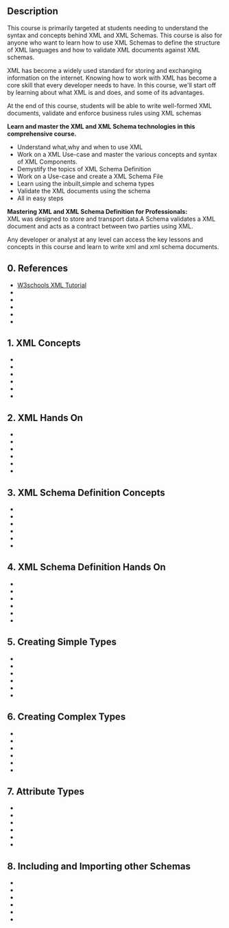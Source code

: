 ## Description
<p>This course is primarily targeted at students needing to understand the syntax and concepts behind XML and XML Schemas. This course is also for anyone who want to learn how to use XML Schemas to define the structure of XML languages and how to validate XML documents against XML schemas.</p>

<p>XML has become a widely used standard for storing and exchanging information on the internet. Knowing how to work with XML has become a core skill that every developer needs to have. In this course, we'll start off by learning about what XML is and does, and some of its advantages.</p>

<p>At the end of this course, students will be able to write well-formed XML documents, validate and enforce business rules using XML schemas</p>

<p><strong>Learn and master the XML and XML Schema technologies in this comprehensive course.</strong>
  <ul>
    <li>Understand what,why and when to use XML</li>
    <li>Work on a XML Use-case and master the various concepts and syntax of XML Components.</li>
    <li>Demystify the topics of XML Schema Definition</li>
    <li>Work on a Use-case and create a XML Schema File</li>
    <li>Learn using the inbuilt,simple and schema types</li>
    <li>Validate the XML documents using the schema</li>
    <li>All in easy steps</li>
  </ul>
</p>

<p><strong>Mastering XML and XML Schema Definition for Professionals:</strong><br>
XML was designed to store and transport data.A Schema validates a XML document and acts as a contract between two parties using XML.

Any developer or analyst at any level can access the key lessons and concepts in this course and learn to write xml and xml schema documents.</p>


## 0. References
<ul>
  <li><a href="https://www.w3schools.com/xml/">W3schools XML Tutorial</a></li>
  <li><a href=""> </a></li>
  <li><a href=""> </a></li>
  <li><a href=""> </a></li>
  <li><a href=""> </a></li>
  <li><a href=""> </a></li>
</ul>


## 1. XML Concepts
<ul>
  <li><a href=""> </a></li>
  <li><a href=""> </a></li>
  <li><a href=""> </a></li>
  <li><a href=""> </a></li>
  <li><a href=""> </a></li>
  <li><a href=""> </a></li>
</ul>


## 2. XML Hands On
<ul>
  <li><a href=""> </a></li>
  <li><a href=""> </a></li>
  <li><a href=""> </a></li>
  <li><a href=""> </a></li>
  <li><a href=""> </a></li>
  <li><a href=""> </a></li>
</ul>


## 3. XML Schema Definition Concepts
<ul>
  <li><a href=""> </a></li>
  <li><a href=""> </a></li>
  <li><a href=""> </a></li>
  <li><a href=""> </a></li>
  <li><a href=""> </a></li>
  <li><a href=""> </a></li>
</ul>


## 4. XML Schema Definition Hands On
<ul>
  <li><a href=""> </a></li>
  <li><a href=""> </a></li>
  <li><a href=""> </a></li>
  <li><a href=""> </a></li>
  <li><a href=""> </a></li>
  <li><a href=""> </a></li>
</ul>


## 5. Creating Simple Types
<ul>
  <li><a href=""> </a></li>
  <li><a href=""> </a></li>
  <li><a href=""> </a></li>
  <li><a href=""> </a></li>
  <li><a href=""> </a></li>
  <li><a href=""> </a></li>
</ul>


## 6. Creating Complex Types
<ul>
  <li><a href=""> </a></li>
  <li><a href=""> </a></li>
  <li><a href=""> </a></li>
  <li><a href=""> </a></li>
  <li><a href=""> </a></li>
  <li><a href=""> </a></li>
</ul>


## 7. Attribute Types
<ul>
  <li><a href=""> </a></li>
  <li><a href=""> </a></li>
  <li><a href=""> </a></li>
  <li><a href=""> </a></li>
  <li><a href=""> </a></li>
  <li><a href=""> </a></li>
</ul>


## 8. Including and Importing other Schemas
<ul>
  <li><a href=""> </a></li>
  <li><a href=""> </a></li>
  <li><a href=""> </a></li>
  <li><a href=""> </a></li>
  <li><a href=""> </a></li>
  <li><a href=""> </a></li>
</ul>
